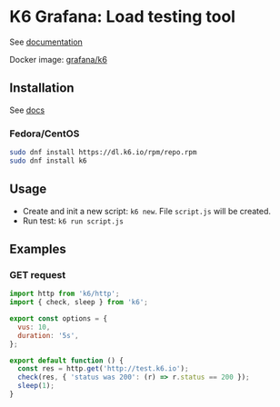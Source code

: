 # K6 Grafana: Load testing tool

See [documentation](https://grafana.com/docs/k6/latest/)

Docker image: [grafana/k6](https://hub.docker.com/r/grafana/k6)

## Installation

See [docs](https://grafana.com/docs/k6/latest/get-started/installation/) 

### Fedora/CentOS

```bash
sudo dnf install https://dl.k6.io/rpm/repo.rpm
sudo dnf install k6
```

## Usage

- Create and init a new script: `k6 new`. File `script.js` will be created.
- Run test: `k6 run script.js`

## Examples

### GET request

```js
import http from 'k6/http';
import { check, sleep } from 'k6';

export const options = {
  vus: 10,
  duration: '5s',
};

export default function () {
  const res = http.get('http://test.k6.io');
  check(res, { 'status was 200': (r) => r.status == 200 });
  sleep(1);
}
```
